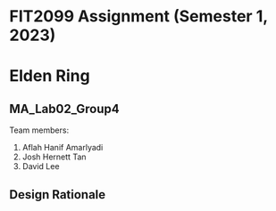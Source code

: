 # FIT2099 Assignment (Semester 1, 2023)
# Elden Ring

## MA_Lab02_Group4
Team members:
1. Aflah Hanif Amarlyadi
2. Josh Hernett Tan
3. David Lee

## Design Rationale